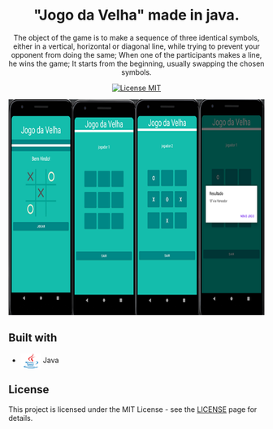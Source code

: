 <h1 align="center">
<br>
  "Jogo da Velha" made in java.
</h1>

<p align="center">The object of the game is to make a sequence of three identical symbols, either in a vertical, horizontal or diagonal line, while trying to prevent your opponent from doing the same; When one of the participants makes a line, he wins the game; It starts from the beginning, usually swapping the chosen symbols.</p>

<p align="center">
  <a href="https://opensource.org/licenses/MIT">
    <img src="https://img.shields.io/badge/License-MIT-blue.svg" alt="License MIT">
  </a>
</p>

[//]: # (Add your gifs/images here:)
<div>
  <img src="A1.png" alt="demo" height="425">
</div>

## Built with
[//]: # (Add the features of your project here:)

- <img align="center" alt="java" height="30" width="40" src="https://raw.githubusercontent.com/devicons/devicon/master/icons/java/java-original.svg"> Java


## License

This project is licensed under the MIT License - see the [LICENSE](https://opensource.org/licenses/MIT) page for details.
